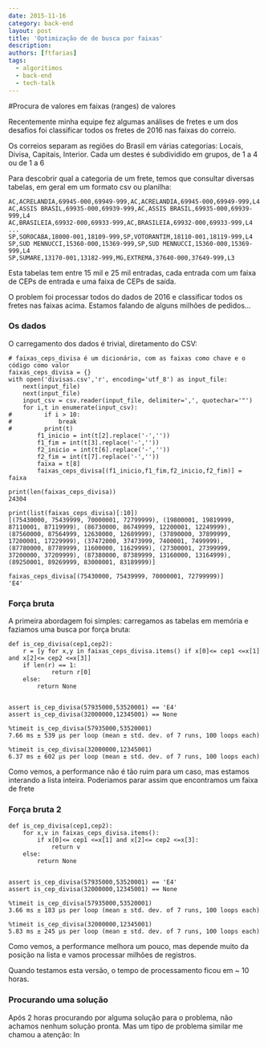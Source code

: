 ```yaml
---
date: 2015-11-16
category: back-end
layout: post
title: 'Optimização de de busca por faixas'
description: 
authors: [ftfarias]
tags:
  - algorítimos
  - back-end
  - tech-talk
---
```


#Procura de valores em faixas (ranges) de valores

Recentemente minha equipe fez algumas análises de fretes e um dos desafios foi classificar todos os fretes de 2016 nas faixas do correio. 

Os correios separam as regiões do Brasil em várias categorias: Locais, Divisa, Capitais, Interior. Cada um destes é subdividido em grupos, de 1 a 4 ou de 1 a 6

Para descobrir qual a categoria de um frete, temos que consultar diversas tabelas, em geral em um formato csv ou planilha:

```
AC,ACRELANDIA,69945-000,69949-999,AC,ACRELANDIA,69945-000,69949-999,L4
AC,ASSIS BRASIL,69935-000,69939-999,AC,ASSIS BRASIL,69935-000,69939-999,L4
AC,BRASILEIA,69932-000,69933-999,AC,BRASILEIA,69932-000,69933-999,L4
...
SP,SOROCABA,18000-001,18109-999,SP,VOTORANTIM,18110-001,18119-999,L4
SP,SUD MENNUCCI,15360-000,15369-999,SP,SUD MENNUCCI,15360-000,15369-999,L4
SP,SUMARE,13170-001,13182-999,MG,EXTREMA,37640-000,37649-999,L3

```

Esta tabelas tem entre 15 mil e 25 mil entradas, cada entrada com um faixa de CEPs de entrada e uma faixa de CEPs de saída. 

O problem foi processar todos do dados de 2016 e classificar todos os fretes nas faixas acima. Estamos falando de alguns milhões de pedidos...

### Os dados

O carregamento dos dados é trivial, diretamento do CSV:

```
# faixas_ceps_divisa é um dicionário, com as faixas como chave e o código como valor
faixas_ceps_divisa = {}
with open('divisas.csv','r', encoding='utf_8') as input_file:
    next(input_file)
    next(input_file)
    input_csv = csv.reader(input_file, delimiter=',', quotechar='"')
    for i,t in enumerate(input_csv):
#         if i > 10:
#             break
#         print(t)
        f1_inicio = int(t[2].replace('-',''))
        f1_fim = int(t[3].replace('-',''))
        f2_inicio = int(t[6].replace('-',''))
        f2_fim = int(t[7].replace('-',''))
        faixa = t[8]
        faixas_ceps_divisa[(f1_inicio,f1_fim,f2_inicio,f2_fim)] = faixa  
```

```
print(len(faixas_ceps_divisa))
24304
```

```
print(list(faixas_ceps_divisa)[:10])
[(75430000, 75439999, 70000001, 72799999), (19800001, 19819999, 87110001, 87119999), (86730000, 86749999, 12200001, 12249999), (87560000, 87564999, 12630000, 12689999), (37890000, 37899999, 17200001, 17229999), (37472000, 37473999, 7400001, 7499999), (87780000, 87789999, 11600000, 11629999), (27300001, 27399999, 37200000, 37209999), (87380000, 87389999, 13160000, 13164999), (89250001, 89269999, 83000001, 83189999)]
```

```
faixas_ceps_divisa[(75430000, 75439999, 70000001, 72799999)]
'E4'
```

### Força bruta

A primeira abordagem foi simples: carregamos as tabelas em memória e faziamos uma busca por força bruta:

```
def is_cep_divisa(cep1,cep2):
    r = [y for x,y in faixas_ceps_divisa.items() if x[0]<= cep1 <=x[1] and x[2]<= cep2 <=x[3]] 
    if len(r) == 1:
            return r[0]
    else:
        return None
​
​
assert is_cep_divisa(57935000,53520001) == 'E4'
assert is_cep_divisa(32000000,12345001) == None
```

```
%timeit is_cep_divisa(57935000,53520001)
7.66 ms ± 539 µs per loop (mean ± std. dev. of 7 runs, 100 loops each)
```

```
%timeit is_cep_divisa(32000000,12345001)
6.37 ms ± 602 µs per loop (mean ± std. dev. of 7 runs, 100 loops each)
```

Como vemos, a performance não é tão ruim para um caso, mas estamos interando a lista inteira. Poderiamos parar assim que encontramos um faixa de frete


### Força bruta 2

```
def is_cep_divisa(cep1,cep2):
    for x,v in faixas_ceps_divisa.items():
        if x[0]<= cep1 <=x[1] and x[2]<= cep2 <=x[3]:
            return v
    else:
        return None


assert is_cep_divisa(57935000,53520001) == 'E4'
assert is_cep_divisa(32000000,12345001) == None
```

```
%timeit is_cep_divisa(57935000,53520001)
3.66 ms ± 183 µs per loop (mean ± std. dev. of 7 runs, 100 loops each)
```

```
%timeit is_cep_divisa(32000000,12345001)
5.83 ms ± 245 µs per loop (mean ± std. dev. of 7 runs, 100 loops each)
```

Como vemos, a performance melhora um pouco, mas depende muito da posição na lista e vamos processar milhões de registros. 

Quando testamos esta versão, o tempo de processamento ficou em ~ 10 horas.

### Procurando uma solução

Após 2 horas procurando por alguma solução para o problema, não achamos nenhum solução pronta. Mas um tipo de problema similar me chamou a atenção: In


